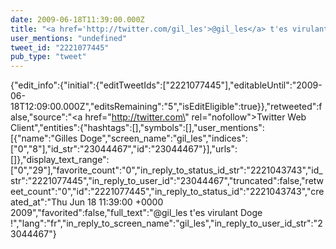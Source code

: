 ```yaml
---
date: 2009-06-18T11:39:00.000Z
title: "<a href='http://twitter.com/gil_les'>@gil_les</a> t'es virulant Doge !″"
user_mentions: "undefined"
tweet_id: "2221077445"
pub_type: "tweet"
---
```

{"edit_info":{"initial":{"editTweetIds":["2221077445"],"editableUntil":"2009-06-18T12:09:00.000Z","editsRemaining":"5","isEditEligible":true}},"retweeted":false,"source":"<a href=\"http://twitter.com\" rel=\"nofollow\">Twitter Web Client</a>","entities":{"hashtags":[],"symbols":[],"user_mentions":[{"name":"Gilles Doge","screen_name":"gil_les","indices":["0","8"],"id_str":"23044467","id":"23044467"}],"urls":[]},"display_text_range":["0","29"],"favorite_count":"0","in_reply_to_status_id_str":"2221043743","id_str":"2221077445","in_reply_to_user_id":"23044467","truncated":false,"retweet_count":"0","id":"2221077445","in_reply_to_status_id":"2221043743","created_at":"Thu Jun 18 11:39:00 +0000 2009","favorited":false,"full_text":"@gil_les t'es virulant Doge !","lang":"fr","in_reply_to_screen_name":"gil_les","in_reply_to_user_id_str":"23044467"}

